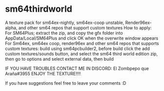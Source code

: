 # sm64thirdworld
A texture pack for sm64ex-nightly, sm64ex-coop unstable, Render96ex-alpha, and other sm64 repos that support custom textures
How to apply:
For SM64Plus; extract the zip, and copy the gfx folder into AppData/Local/SM64Plus and click OK when the overwrite window appears
For Sm64ex, sm64ex coop, render96ex and other sm64 repos that supports custom textures:
build using sm64pcbuilder2, before build click the add custom textures/sounds button, and select the sm64 third world edition zip, then go to options and select external data, then build

IF YOU HAVE TROUBLES CONTACT ME IN DISCORD: El Zombpepo que Araña#3955
ENJOY THE TEXTURE!!!!

If you have suggestions feel free to leave your comments :D
